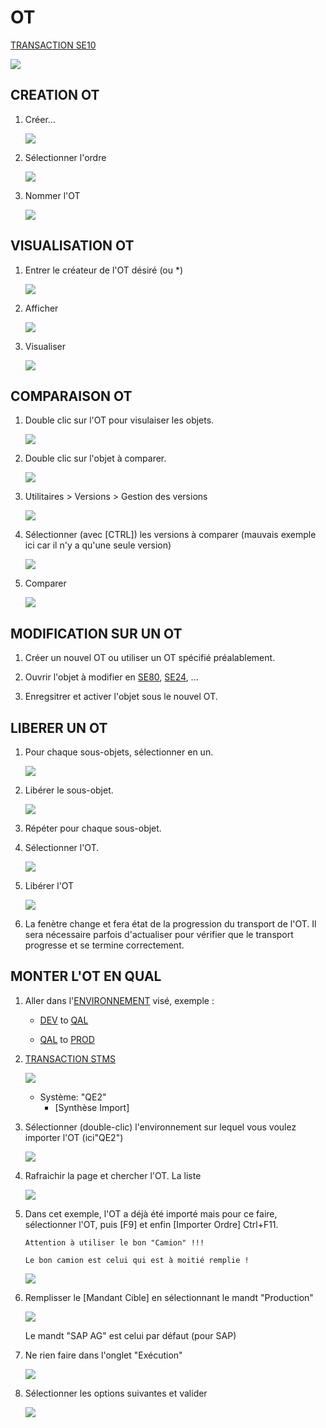 # **OT**

[TRANSACTION SE10](../22_Transactions/TCODE_SE10.md)

![](../ressources/23_01_01.jpg)

## CREATION OT

1.  Créer...

    ![](../ressources/23_01_02.jpg) 

2.  Sélectionner l'ordre

    ![](../ressources/23_01_03.jpg)

3.  Nommer l'OT

    ![](../ressources/23_01_04.jpg)

## VISUALISATION OT

1.  Entrer le créateur de l'OT désiré (ou *)

    ![](../ressources/23_01_05.jpg)

2.  Afficher

    ![](../ressources/23_01_06.jpg)

3.  Visualiser

    ![](../ressources/23_01_07.jpg)

## COMPARAISON OT

1.  Double clic sur l'OT pour visulaiser les objets.

    ![](../ressources/23_01_09.jpg)

2.  Double clic sur l'objet à comparer.

    ![](../ressources/23_01_10.jpg)

3.  Utilitaires > Versions > Gestion des versions

    ![](../ressources/23_01_08.jpg)

4.  Sélectionner (avec [CTRL]) les versions à comparer (mauvais exemple ici car il n'y a qu'une seule version)

    ![](../ressources/23_01_11.jpg)

5.  Comparer

    ![](../ressources/23_01_12.jpg)

## MODIFICATION SUR UN OT

1.  Créer un nouvel OT ou utiliser un OT spécifié préalablement.

2.  Ouvrir l'objet à modifier en [SE80](../22_Transactions/TCODE_SE80.md), [SE24](../22_Transactions/TCODE_SE24.md), ...

3.  Enregsitrer et activer l'objet sous le nouvel OT.

## LIBERER UN OT

1.  Pour chaque sous-objets, sélectionner en un.

    ![](../ressources/23_01_13.jpg)

2.  Libérer le sous-objet.

    ![](../ressources/23_01_14.jpg)

3.  Répéter pour chaque sous-objet.

4.  Sélectionner l'OT.

    ![](../ressources/23_01_15.jpg)

5.  Libérer l'OT

    ![](../ressources/23_01_14.jpg)

6.  La fenètre change et fera état de la progression du transport de l'OT.
    Il sera nécessaire parfois d'actualiser pour vérifier que le transport progresse et se termine correctement.

## MONTER L'OT EN QUAL

1.  Aller dans l'[ENVIRONNEMENT]() visé, exemple :

    - [DEV]() to [QAL]()
    
    - [QAL]() to [PROD]()

2.  [TRANSACTION STMS]()

    ![](../ressources/23_01_16.jpg)

    - Système: "QE2"
        - [Synthèse Import]

3.  Sélectionner (double-clic) l'environnement sur lequel vous voulez importer l'OT (ici"QE2")

    ![](../ressources/23_01_17.jpg)

4.  Rafraichir la page et chercher l'OT. La liste 

    ![](../ressources/23_01_18.jpg)

5.  Dans cet exemple, l'OT a déjà été importé mais pour ce faire, sélectionner l'OT, puis [F9] et enfin [Importer Ordre] Ctrl+F11.

        Attention à utiliser le bon "Camion" !!!

        Le bon camion est celui qui est à moitié remplie !

    ![](../ressources/23_01_19.jpg)

6.  Remplisser le [Mandant Cible] en sélectionnant le mandt "Production"

    ![](../ressources/23_01_20.jpg)

    Le mandt "SAP AG" est celui par défaut (pour SAP)

7.  Ne rien faire dans l'onglet "Exécution"

    ![](../ressources/23_01_21.jpg)

8.  Sélectionner les options suivantes et valider

    ![](../ressources/23_01_22.jpg)